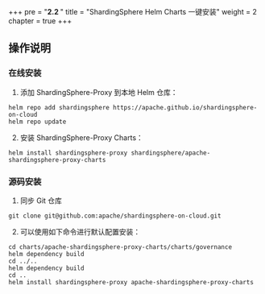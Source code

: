 +++
pre = "<b>2.2 </b>"
title = "ShardingSphere Helm Charts 一键安装"
weight = 2
chapter = true
+++

## 操作说明

### 在线安装

1. 添加 ShardingSphere-Proxy 到本地 Helm 仓库：

```shell
helm repo add shardingsphere https://apache.github.io/shardingsphere-on-cloud
helm repo update
```

2. 安装 ShardingSphere-Proxy Charts：

```shell
helm install shardingsphere-proxy shardingsphere/apache-shardingsphere-proxy-charts 
```

### 源码安装

1. 同步 Git 仓库

```shell
git clone git@github.com:apache/shardingsphere-on-cloud.git
```

2. 可以使用如下命令进行默认配置安装：

```shell
cd charts/apache-shardingsphere-proxy-charts/charts/governance
helm dependency build 
cd ../..
helm dependency build 
cd ..
helm install shardingsphere-proxy apache-shardingsphere-proxy-charts
```

